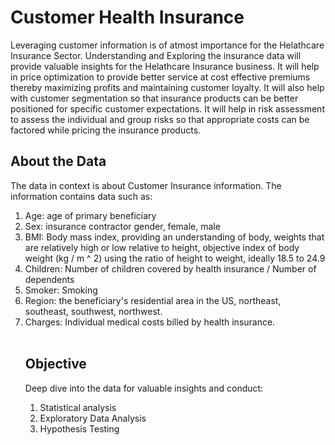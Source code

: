<h1> Customer Health Insurance </h1>
Leveraging customer information is of atmost importance for the Helathcare Insurance Sector. Understanding and Exploring the insurance data will provide valuable insights for the Helathcare Insurance business.
It will help in price optimization to provide better service at cost effective premiums thereby maximizing profits and maintaining customer loyalty.
It will also help with customer segmentation so that insurance products can be better positioned for specific customer expectations.
It will help in risk assessment to assess the individual and group risks so that appropriate costs can be factored while pricing the insurance products.

<h2> About the Data </h2>
The data in context is about Customer Insurance information. The information contains data such as:
<ol>
  <li> Age: age of primary beneficiary </li>
  <li>Sex: insurance contractor gender, female, male </li>
  <li>BMI: Body mass index, providing an understanding of body, weights that are relatively high or low relative to height, objective index of body weight (kg / m ^ 2) using the ratio of height to weight, ideally 18.5 to 24.9 </li>
  <li>Children: Number of children covered by health insurance / Number of dependents </li>
  <li>Smoker: Smoking </li>
  <li>Region: the beneficiary's residential area in the US, northeast, southeast, southwest, northwest. </li>
  <li>Charges: Individual medical costs billed by health insurance. </li> 
<br>
<h2> Objective </h2>
Deep dive into the data for valuable insights and conduct:
<ol>
  <li>Statistical analysis </li>
  <li>Exploratory Data Analysis </li>
  <li>Hypothesis Testing </li> 
